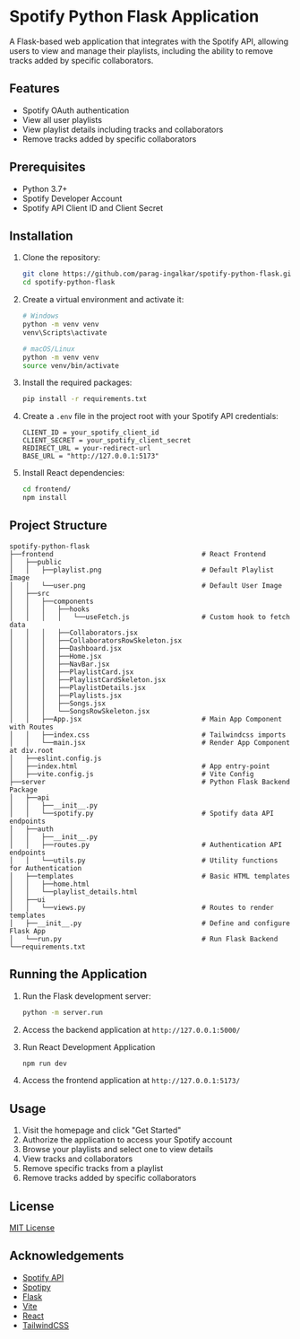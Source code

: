 # Spotify Python Flask Application

A Flask-based web application that integrates with the Spotify API, allowing users to view and manage their playlists, including the ability to remove tracks added by specific collaborators.

## Features

- Spotify OAuth authentication
- View all user playlists
- View playlist details including tracks and collaborators
- Remove tracks added by specific collaborators

## Prerequisites

- Python 3.7+
- Spotify Developer Account
- Spotify API Client ID and Client Secret

## Installation

1. Clone the repository:

   ```bash
   git clone https://github.com/parag-ingalkar/spotify-python-flask.git
   cd spotify-python-flask
   ```

2. Create a virtual environment and activate it:

   ```bash
   # Windows
   python -m venv venv
   venv\Scripts\activate

   # macOS/Linux
   python -m venv venv
   source venv/bin/activate
   ```

3. Install the required packages:

   ```bash
   pip install -r requirements.txt
   ```

4. Create a `.env` file in the project root with your Spotify API credentials:

   ```
   CLIENT_ID = your_spotify_client_id
   CLIENT_SECRET = your_spotify_client_secret
   REDIRECT_URL = your-redirect-url
   BASE_URL = "http://127.0.0.1:5173"
   ```

5. Install React dependencies:

   ```bash
   cd frontend/
   npm install
   ```

## Project Structure

```
spotify-python-flask
├──frontend                                     # React Frontend
│   ├──public
│   │   ├──playlist.png                         # Default Playlist Image
│   │   └──user.png                             # Default User Image
│   ├──src
│   │   ├──components
│   │   │   ├──hooks
│   │   │   │   └──useFetch.js                  # Custom hook to fetch data
│   │   │   ├──Collaborators.jsx
│   │   │   ├──CollaboratorsRowSkeleton.jsx
│   │   │   ├──Dashboard.jsx
│   │   │   ├──Home.jsx
│   │   │   ├──NavBar.jsx
│   │   │   ├──PlaylistCard.jsx
│   │   │   ├──PlaylistCardSkeleton.jsx
│   │   │   ├──PlaylistDetails.jsx
│   │   │   ├──Playlists.jsx
│   │   │   ├──Songs.jsx
│   │   │   └──SongsRowSkeleton.jsx
│   │   ├──App.jsx                              # Main App Component with Routes
│   │   ├──index.css                            # Tailwindcss imports
│   │   └──main.jsx                             # Render App Component at div.root
│   ├──eslint.config.js
│   ├──index.html                               # App entry-point
│   ├──vite.config.js                           # Vite Config
├──server                                       # Python Flask Backend Package
│   ├──api
│   │   ├──__init__.py
│   │   └──spotify.py                           # Spotify data API endpoints
│   ├──auth
│   │   ├──__init__.py
│   │   ├──routes.py                            # Authentication API endpoints
│   │   └──utils.py                             # Utility functions for Authentication
│   ├──templates                                # Basic HTML templates
│   │   ├──home.html
│   │   └──playlist_details.html
│   ├──ui
│   │   └──views.py                             # Routes to render templates
│   ├──__init__.py                              # Define and configure Flask App
│   └──run.py                                   # Run Flask Backend
└──requirements.txt
```

## Running the Application

1. Run the Flask development server:

   ```bash
   python -m server.run
   ```

2. Access the backend application at `http://127.0.0.1:5000/`

3. Run React Development Application

   ```bash
   npm run dev
   ```

4. Access the frontend application at `http://127.0.0.1:5173/`

## Usage

1. Visit the homepage and click "Get Started"
2. Authorize the application to access your Spotify account
3. Browse your playlists and select one to view details
4. View tracks and collaborators
5. Remove specific tracks from a playlist
6. Remove tracks added by specific collaborators

## License

[MIT License](LICENSE)

## Acknowledgements

- [Spotify API](https://developer.spotify.com/documentation/web-api/)
- [Spotipy](https://spotipy.readthedocs.io/)
- [Flask](https://flask.palletsprojects.com/)
- [Vite](https://vite.dev/guide/)
- [React](https://react.dev/)
- [TailwindCSS](https://tailwindcss.com/)
